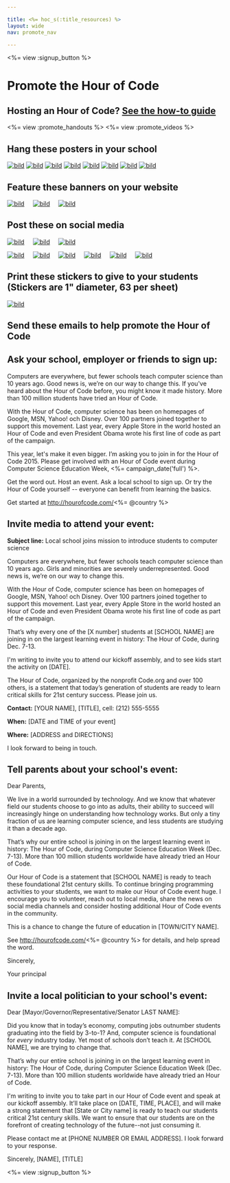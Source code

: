```yaml
---

title: <%= hoc_s(:title_resources) %>
layout: wide
nav: promote_nav

---
```


<link rel="stylesheet" type="text/css" href="/css/promote-page.css" />
</link>

<%= view :signup_button %>

# Promote the Hour of Code

## Hosting an Hour of Code? [See the how-to guide](<%= resolve_url('/resources/how-to') %>)

<%= view :promote_handouts %> <%= view :promote_videos %>

<a id="posters"></a>

## Hang these posters in your school

[![bild](/images/fit-280/malala-yousafzai.png)](/files/malala-yousafzai-poster.pdf) [![bild](/images/fit-280/sheryl-sandberg.png)](/files/sheryl-sandberg-poster.pdf) [![bild](/images/fit-280/mark-zuckerberg.png)](/files/mark-zuckerberg-poster.pdf) [![bild](/images/fit-280/marissa-mayer.png)](/files/marissa-mayer-poster.pdf) [![bild](/images/fit-280/susan.png)](/files/susan-wojcicki-poster.pdf) [![bild](/images/fit-280/chris-bosh.png)](/files/chris-bosh-poster.pdf) [![bild](/images/fit-280/barack-obama.png)](/files/barack-obama-poster.pdf) [![bild](/images/fit-280/ashton-kutcher.png)](/files/ashton-kutcher-poster.pdf)

<a id="banners"></a>

## Feature these banners on your website

[![bild](/images/fit-250/banner1.jpg)](/images/banner1.jpg)&nbsp;&nbsp;&nbsp;&nbsp; [![bild](/images/fit-250/banner3.jpg)](/images/banner3.jpg)&nbsp;&nbsp;&nbsp;&nbsp; [![bild](/images/fit-500/banner5.jpg)](/images/banner5.jpg)&nbsp;&nbsp;&nbsp;&nbsp;

<a id="social"></a>

## Post these on social media

[![bild](/images/fit-250/social-1.jpg)](/images/social-1.jpg)&nbsp;&nbsp;&nbsp;&nbsp; [![bild](/images/fit-250/social-2.jpg)](/images/social-2.jpg)&nbsp;&nbsp;&nbsp;&nbsp; [![bild](/images/fit-250/social-3.jpg)](/images/social-3.jpg)&nbsp;&nbsp;&nbsp;&nbsp;

[![bild](/images/fit-250/mark.jpg)](/images/mark.jpg)&nbsp;&nbsp;&nbsp;&nbsp; [![bild](/images/fit-250/susan.png)](/images/susan.png)&nbsp;&nbsp;&nbsp;&nbsp; [![bild](/images/fit-250/chris.jpg)](/images/chris.jpg)&nbsp;&nbsp;&nbsp;&nbsp; [![bild](/images/fit-250/marissa.jpg)](/images/marissa.jpg)&nbsp;&nbsp;&nbsp;&nbsp; [![bild](/images/fit-250/ashton.jpg)](/images/ashton.jpg)&nbsp;&nbsp;&nbsp;&nbsp; [![bild](/images/fit-250/barack.jpg)](/images/barack.jpg)&nbsp;&nbsp;&nbsp;&nbsp;

<a id="stickers"></a>

## Print these stickers to give to your students (Stickers are 1" diameter, 63 per sheet)

[![bild](/images/fit-250/hour-of-code-stickers.png)](/images/hour-of-code-stickers.pdf)

<a id="sample-emails"></a>

## Send these emails to help promote the Hour of Code

<a id="email"></a>

## Ask your school, employer or friends to sign up:

Computers are everywhere, but fewer schools teach computer science than 10 years ago. Good news is, we’re on our way to change this. If you've heard about the Hour of Code before, you might know it made history. More than 100 million students have tried an Hour of Code.

With the Hour of Code, computer science has been on homepages of Google, MSN, Yahoo! och Disney. Over 100 partners joined together to support this movement. Last year, every Apple Store in the world hosted an Hour of Code and even President Obama wrote his first line of code as part of the campaign.

This year, let's make it even bigger. I’m asking you to join in for the Hour of Code 2015. Please get involved with an Hour of Code event during Computer Science Education Week, <%= campaign_date('full') %>.

Get the word out. Host an event. Ask a local school to sign up. Or try the Hour of Code yourself -- everyone can benefit from learning the basics.

Get started at http://hourofcode.com/<%= @country %>

<a id="media-pitch"></a>

## Invite media to attend your event:

**Subject line:** Local school joins mission to introduce students to computer science

Computers are everywhere, but fewer schools teach computer science than 10 years ago. Girls and minorities are severely underrepresented. Good news is, we’re on our way to change this.

With the Hour of Code, computer science has been on homepages of Google, MSN, Yahoo! och Disney. Over 100 partners joined together to support this movement. Last year, every Apple Store in the world hosted an Hour of Code and even President Obama wrote his first line of code as part of the campaign.

That’s why every one of the [X number] students at [SCHOOL NAME] are joining in on the largest learning event in history: The Hour of Code, during Dec. 7-13.

I'm writing to invite you to attend our kickoff assembly, and to see kids start the activity on [DATE].

The Hour of Code, organized by the nonprofit Code.org and over 100 others, is a statement that today’s generation of students are ready to learn critical skills for 21st century success. Please join us.

**Contact:** [YOUR NAME], [TITLE], cell: (212) 555-5555

**When:** [DATE and TIME of your event]

**Where:** [ADDRESS and DIRECTIONS]

I look forward to being in touch.

<a id="parents"></a>

## Tell parents about your school's event:

Dear Parents,

We live in a world surrounded by technology. And we know that whatever field our students choose to go into as adults, their ability to succeed will increasingly hinge on understanding how technology works. But only a tiny fraction of us are learning computer science, and less students are studying it than a decade ago.

That’s why our entire school is joining in on the largest learning event in history: The Hour of Code, during Computer Science Education Week (Dec. 7-13). More than 100 million students worldwide have already tried an Hour of Code.

Our Hour of Code is a statement that [SCHOOL NAME] is ready to teach these foundational 21st century skills. To continue bringing programming activities to your students, we want to make our Hour of Code event huge. I encourage you to volunteer, reach out to local media, share the news on social media channels and consider hosting additional Hour of Code events in the community.

This is a chance to change the future of education in [TOWN/CITY NAME].

See http://hourofcode.com/<%= @country %> for details, and help spread the word.

Sincerely,

Your principal

<a id="politicians"></a>

## Invite a local politician to your school's event:

Dear [Mayor/Governor/Representative/Senator LAST NAME]:

Did you know that in today’s economy, computing jobs outnumber students graduating into the field by 3-to-1? And, computer science is foundational for *every* industry today. Yet most of schools don’t teach it. At [SCHOOL NAME], we are trying to change that.

That’s why our entire school is joining in on the largest learning event in history: The Hour of Code, during Computer Science Education Week (Dec. 7-13). More than 100 million students worldwide have already tried an Hour of Code.

I'm writing to invite you to take part in our Hour of Code event and speak at our kickoff assembly. It’ll take place on [DATE, TIME, PLACE], and will make a strong statement that [State or City name] is ready to teach our students critical 21st century skills. We want to ensure that our students are on the forefront of creating technology of the future--not just consuming it.

Please contact me at [PHONE NUMBER OR EMAIL ADDRESS]. I look forward to your response.

Sincerely, [NAME], [TITLE]

<%= view :signup_button %>
